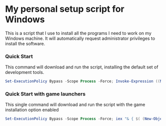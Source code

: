 # My personal setup script for Windows

This is a script that I use to install all the programs I need to work on my Windows machine. It will automatically request administrator privileges to install the software.

### Quick Start

This command will download and run the script, installing the default set of development tools.

```powershell
Set-ExecutionPolicy Bypass -Scope Process -Force; Invoke-Expression ((New-Object System.Net.WebClient).DownloadString('[https://raw.githubusercontent.com/kaahila/setup/refs/heads/master/setup.ps1](https://raw.githubusercontent.com/kaahila/setup/refs/heads/master/setup.ps1)'))
```

### Quick Start with game launchers
This single command will download and run the script with the game installation option enabled
```powershell
Set-ExecutionPolicy Bypass -Scope Process -Force; iex "& { $( (New-Object Net.WebClient).DownloadString('[https://raw.githubusercontent.com/kaahila/setup/refs/heads/master/setup.ps1](https://raw.githubusercontent.com/kaahila/setup/refs/heads/master/setup.ps1)') ) } -installGames"
```